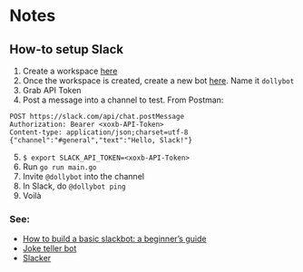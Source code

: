 # Notes

## How-to setup Slack

1. Create a workspace [here](https://slack.com/create)
2. Once the workspace is created, create a new bot [here](https://my.slack.com/services/new/bot). Name it `dollybot`
3. Grab API Token
4. Post a message into a channel to test. From Postman:
```
POST https://slack.com/api/chat.postMessage 
Authorization: Bearer <xoxb-API-Token>
Content-type: application/json;charset=utf-8
{"channel":"#general","text":"Hello, Slack!"}
```
5. `$ export SLACK_API_TOKEN=<xoxb-API-Token>`
5. Run `go run main.go`
6. Invite `@dollybot` into the channel
7. In Slack, do `@dollybot ping`
8. Voilà

### See:

* [How to build a basic slackbot: a beginner’s guide](https://www.freecodecamp.org/news/how-to-build-a-basic-slackbot-a-beginners-guide-6b40507db5c5/)
* [Joke teller bot](https://www.youtube.com/watch?v=nyyXTIL3Hkw)
* [Slacker](https://github.com/shomali11/slacker)
